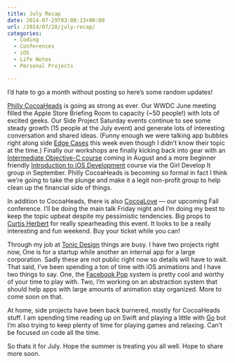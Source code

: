 ```yaml
---
title: July Recap
date: 2014-07-29T03:08:13+00:00
url: /2014/07/28/july-recap/
categories:
  - Coding
  - Conferences
  - iOS
  - Life Notes
  - Personal Projects

---
```

I&#8217;d hate to go a month without posting so here&#8217;s some random updates!

[Philly CocoaHeads][1] is going as strong as ever. Our WWDC June meeting filled the Apple Store Briefing Room to capacity (~50 people!) with lots of excited geeks. Our Side Project Saturday events continue to see some steady growth (15 people at the July event) and generate lots of interesting conversation and shared ideas. (Funny enough we were talking app bubbles right along side [Edge Cases][2] this week even though I didn&#8217;t know their topic at the time.) Finally our workshops are finally kicking back into gear with an [Intermediate Objective-C course][3] coming in August and a more beginner friendly [Introduction to iOS Development][4] course via the Girl Develop It group in September. Philly CocoaHeads is becoming so formal in fact I think we&#8217;re going to take the plunge and make it a legit non-profit group to help clean up the financial side of things.

In addition to CocoaHeads, there is also [CocoaLove][5] &#8212; our upcoming Fall conference. I&#8217;ll be doing the main talk Friday night and I&#8217;m doing my best to keep the topic upbeat despite my pessimistic tendencies. Big props to [Curtis Herbert][6] for really spearheading this event. It looks to be a really interesting and fun weekend. Buy your ticket while you can!

Through my job at [Tonic Design][7] things are busy. I have two projects right now, One is for a startup while another an internal app for a large corporation. Sadly these are not public right now so details will have to wait. That said, I&#8217;ve been spending a ton of time with iOS animations and I have two things to say. One, the [Facebook Pop][8] system is pretty cool and worthy of your time to play with. Two, I&#8217;m working on an abstraction system that should help apps with large amounts of animation stay organized. More to come soon on that.

At home, side projects have been back burnered, mostly for CocoaHeads stuff. I am spending time reading up on Swift and playing a little with [Go][9] but I&#8217;m also trying to keep plenty of time for playing games and relaxing. Can&#8217;t be focused on code all the time.

So thats it for July. Hope the summer is treating you all well. Hope to share more soon.

 [1]: http://phillycocoa.org/
 [2]: http://edgecasesshow.com/098-when-the-bubble-bursts.html
 [3]: http://www.meetup.com/PhillyCocoaHeads/events/196076622/
 [4]: http://www.meetup.com/Girl-Develop-It-Philadelphia/events/196225482/
 [5]: http://cocoalove.org/
 [6]: https://twitter.com/parrots
 [7]: http://tonicdesign.com/
 [8]: https://github.com/facebook/pop
 [9]: http://golang.org